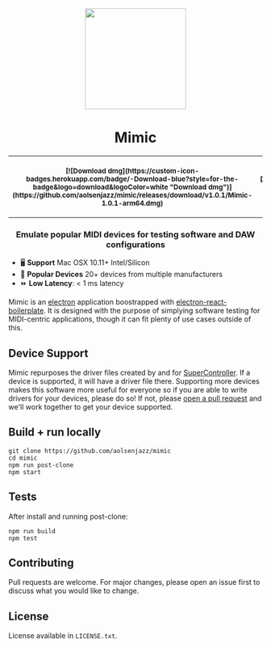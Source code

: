 <!-- DOWNLOAD SILICON -->
<div align="center">
  <img width="200px" align="center"  src="https://user-images.githubusercontent.com/13665641/230733724-562d0b97-301f-4c86-bbfd-5cb7e85f9253.png" />
</div>
<h1 align="center">Mimic</h1>
<table align="center">
<tr>
<th align="center">
<img width="441" height="1">
<p> 
<small>
<!-- DOWNLOAD INTEL -->
[![Download dmg](https://custom-icon-badges.herokuapp.com/badge/-Download-blue?style=for-the-badge&logo=download&logoColor=white "Download dmg")](https://github.com/aolsenjazz/mimic/releases/download/v1.0.1/Mimic-1.0.1-arm64.dmg)
<!-- END DOWNLOAD INTEL -->
</small>
</p>
</th>
<th align="center">
<img width="441" height="1">
<p> 
<small>
<!-- DOWNLOAD SILICON --><a href="https://google.com">Download (Apple Silicon)</a><!-- DOWNLOAD SILICON -->
</small>
</p>
</th>
</tr>
</table>
<h3 align="center">Emulate popular MIDI devices for testing software and DAW configurations</h3>
<!--<div align="center" style="margin-bottom: 200px;">
  <img src="https://img.shields.io/github/workflow/status/aolsenjazz/super-controller/Test"/>
  <img src="https://img.shields.io/github/license/aolsenjazz/super-controller"/>
  <img src="https://img.shields.io/badge/PRs-welcome-brightgreen.svg?style=flat-square"/>
</div>-->

- 🖥️ **Support** Mac OSX 10.11+ Intel/Silicon
- 🎹 **Popular Devices** 20+ devices from multiple manufacturers
- ⏩ **Low Latency**: < 1 ms latency

Mimic is an [electron](https://www.electronjs.org/) application boostrapped with [electron-react-boilerplate](https://github.com/electron-react-boilerplate/electron-react-boilerplate). It is designed with the purpose of simplying software testing for MIDI-centric applications, though it can fit plenty of use cases outside of this.

## Device Support

Mimic repurposes the driver files created by and for [SuperController](https://www.github.com/aolsenjazz/super-controller). If a device is supported, it will have a driver file there. Supporting more devices makes this software more useful for everyone so if you are able to write drivers for your devices, please do so! If not, please [open a pull request](https://github.com/aolsenjazz/mimic/pulls) and we'll work together to get your device supported.

## Build + run locally

```shell
git clone https://github.com/aolsenjazz/mimic
cd mimic
npm run post-clone
npm start
```

## Tests

After install and running post-clone:

```shell
npm run build
npm test
```

## Contributing

Pull requests are welcome. For major changes, please open an issue first to discuss what you would like to change.

## License

License available in `LICENSE.txt`.
